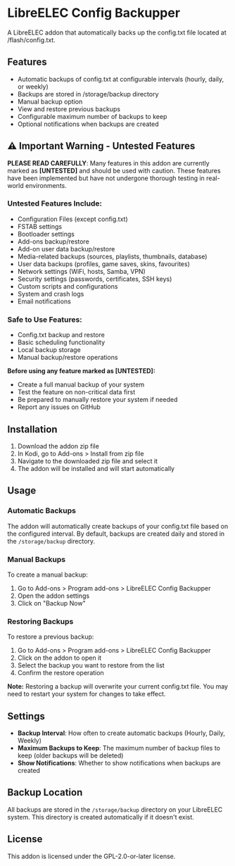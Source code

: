 # LibreELEC Config Backupper

A LibreELEC addon that automatically backs up the config.txt file located at /flash/config.txt.

## Features

- Automatic backups of config.txt at configurable intervals (hourly, daily, or weekly)
- Backups are stored in /storage/backup directory
- Manual backup option
- View and restore previous backups
- Configurable maximum number of backups to keep
- Optional notifications when backups are created

## ⚠️ Important Warning - Untested Features

**PLEASE READ CAREFULLY**: Many features in this addon are currently marked as **[UNTESTED]** and should be used with caution. These features have been implemented but have not undergone thorough testing in real-world environments.

### Untested Features Include:
- Configuration Files (except config.txt)
- FSTAB settings
- Bootloader settings
- Add-ons backup/restore
- Add-on user data backup/restore
- Media-related backups (sources, playlists, thumbnails, database)
- User data backups (profiles, game saves, skins, favourites)
- Network settings (WiFi, hosts, Samba, VPN)
- Security settings (passwords, certificates, SSH keys)
- Custom scripts and configurations
- System and crash logs
- Email notifications

### Safe to Use Features:
- Config.txt backup and restore
- Basic scheduling functionality
- Local backup storage
- Manual backup/restore operations

**Before using any feature marked as [UNTESTED]:**
- Create a full manual backup of your system
- Test the feature on non-critical data first
- Be prepared to manually restore your system if needed
- Report any issues on GitHub

## Installation

1. Download the addon zip file
2. In Kodi, go to Add-ons > Install from zip file
3. Navigate to the downloaded zip file and select it
4. The addon will be installed and will start automatically

## Usage

### Automatic Backups

The addon will automatically create backups of your config.txt file based on the configured interval. By default, backups are created daily and stored in the `/storage/backup` directory.

### Manual Backups

To create a manual backup:
1. Go to Add-ons > Program add-ons > LibreELEC Config Backupper
2. Open the addon settings
3. Click on "Backup Now"

### Restoring Backups

To restore a previous backup:
1. Go to Add-ons > Program add-ons > LibreELEC Config Backupper
2. Click on the addon to open it
3. Select the backup you want to restore from the list
4. Confirm the restore operation

**Note:** Restoring a backup will overwrite your current config.txt file. You may need to restart your system for changes to take effect.

## Settings

- **Backup Interval**: How often to create automatic backups (Hourly, Daily, Weekly)
- **Maximum Backups to Keep**: The maximum number of backup files to keep (older backups will be deleted)
- **Show Notifications**: Whether to show notifications when backups are created

## Backup Location

All backups are stored in the `/storage/backup` directory on your LibreELEC system. This directory is created automatically if it doesn't exist.

## License

This addon is licensed under the GPL-2.0-or-later license. 